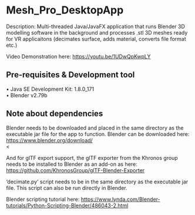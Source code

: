 # Mesh_Pro_DesktopApp

Description: Multi-threaded Java/JavaFX application that runs Blender 3D modelling software in the background and processes .stl 3D meshes ready for VR applicaitons (decimates surface, adds material, converts file format etc.) <br>

Video Demonstration here: https://youtu.be/1UDwQpKwpLY

## Pre-requisites & Development tool
•	Java SE Development Kit:  1.8.0_171 <br>
•	Blender v2.79b

## Note about dependencies
Blender needs to be downloaded and placed in the same directory as the executable jar file for the app to function. Blender can be downloaded here: https://www.blender.org/download/<br><

And for glTF export support, the glTF exporter from the Khronos group needs to be installed to Blender as an add-on as here:
https://github.com/KhronosGroup/glTF-Blender-Exporter <br>

‘decimate.py’ script needs to be in the same directory as the executable jar file. This script can also be run directly in Blender. <br>

Blender scripting tutorial here: https://www.lynda.com/Blender-tutorials/Python-Scripting-Blender/486043-2.html

